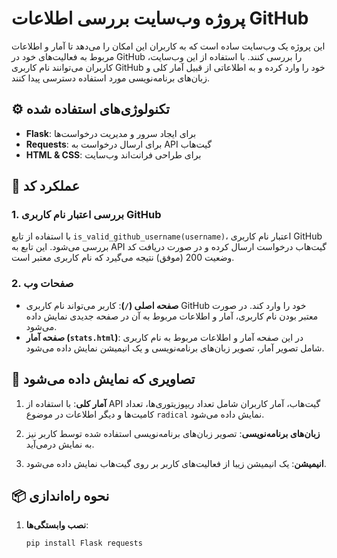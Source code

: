 # پروژه وب‌سایت بررسی اطلاعات GitHub  

این پروژه یک وب‌سایت ساده است که به کاربران این امکان را می‌دهد تا آمار و اطلاعات مربوط به فعالیت‌های خود در GitHub را بررسی کنند. با استفاده از این وب‌سایت، کاربران می‌توانند نام کاربری GitHub خود را وارد کرده و به اطلاعاتی از قبیل آمار کلی و زبان‌های برنامه‌نویسی مورد استفاده دسترسی پیدا کنند.  

## ⚙️ تکنولوژی‌های استفاده شده  

- **Flask**: برای ایجاد سرور و مدیریت درخواست‌ها  
- **Requests**: برای ارسال درخواست به API گیت‌هاب  
- **HTML & CSS**: برای طراحی فرانت‌اند وب‌سایت  

## 📑 عملکرد کد  

### 1. بررسی اعتبار نام کاربری GitHub  
با استفاده از تابع `is_valid_github_username(username)`، اعتبار نام کاربری GitHub بررسی می‌شود. این تابع به API گیت‌هاب درخواست ارسال کرده و در صورت دریافت کد وضعیت 200 (موفق) نتیجه می‌گیرد که نام کاربری معتبر است.  

### 2. صفحات وب  
- **صفحه اصلی (`/`)**: کاربر می‌تواند نام کاربری GitHub خود را وارد کند. در صورت معتبر بودن نام کاربری، آمار و اطلاعات مربوط به آن در صفحه جدیدی نمایش داده می‌شود.  
- **صفحه آمار (`stats.html`)**: در این صفحه آمار و اطلاعات مربوط به نام کاربری شامل تصویر آمار، تصویر زبان‌های برنامه‌نویسی و یک انیمیشن نمایش داده می‌شود.  

## 🌟 تصاویری که نمایش داده می‌شود  

1. **آمار کلی**: با استفاده از API گیت‌هاب، آمار کاربران شامل تعداد ریپوزیتوری‌ها، تعداد کامیت‌ها و دیگر اطلاعات در موضوع `radical` نمایش داده می‌شود.  
   
2. **زبان‌های برنامه‌نویسی**: تصویر زبان‌های برنامه‌نویسی استفاده شده توسط کاربر نیز به نمایش درمی‌آید.  

3. **انیمیشن**: یک انیمیشن زیبا از فعالیت‌های کاربر بر روی گیت‌هاب نمایش داده می‌شود.  

## 📦 نحوه راه‌اندازی  

1. **نصب وابستگی‌ها**:  
   ```bash  
   pip install Flask requests  
